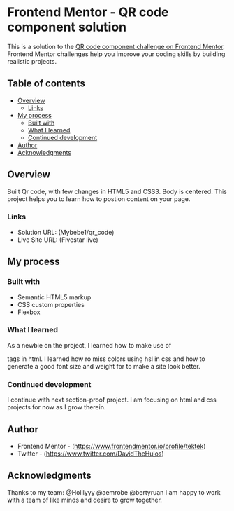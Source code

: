 # Frontend Mentor - QR code component solution

This is a solution to the [QR code component challenge on Frontend Mentor](https://www.frontendmentor.io/challenges/qr-code-component-iux_sIO_H). Frontend Mentor challenges help you improve your coding skills by building realistic projects. 

## Table of contents

- [Overview](#overview)
  - [Links](#links)
- [My process](#my-process)
  - [Built with](#built-with)
  - [What I learned](#what-i-learned)
  - [Continued development](#continued-development)
- [Author](#author)
- [Acknowledgments](#acknowledgments)


## Overview
Built Qr code, with few changes in HTML5 and CSS3. Body is centered. This project helps you to learn how to postion content on your page.

### Links

- Solution URL: (Mybebe1/qr_code)
- Live Site URL: (Fivestar live)

## My process

### Built with

- Semantic HTML5 markup
- CSS custom properties
- Flexbox


### What I learned

As a newbie on the project, I learned how to make use of <div> tags in html. I learned how ro miss colors using hsl in css and how to generate a good font size and weight for to make a site look better.


### Continued development

I continue with next section-proof project. I am focusing on html and css projects for now as I grow therein.

## Author

- Frontend Mentor - (https://www.frontendmentor.io/profile/tektek)
- Twitter - (https://www.twitter.com/DavidTheHuios)

## Acknowledgments

Thanks to my team: @Holllyyy @aemrobe @bertyruan I am happy to work with a team of like minds and desire to grow together.
